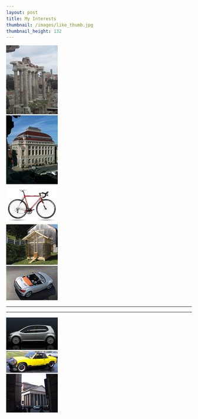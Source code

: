 ```yaml
---
layout: post
title: My Interests
thumbnail: /images/like_thumb.jpg
thumbnail_height: 132
---
```


<div class="span-4 append-1"><a class="fancybox" data-fancybox-group="group" href="/images/portfolio/like/1.jpg"><img height="187" alt="Like" width="140" class="top left item" src="/images/portfolio/like/1t.jpg"></a></div>
<div class="span-4 append-1"><a class="fancybox" data-fancybox-group="group" href="/images/portfolio/like/2.jpg"><img height="187" alt="Like" width="140" class="top left item" src="/images/portfolio/like/2t.jpg"></a></div>
<div class="span-4 append-1"><a class="fancybox" data-fancybox-group="group" href="/images/portfolio/like/3.jpg"><img height="103" alt="Like" width="140" class="top left item" src="/images/portfolio/like/3t.jpg"></a></div>
<div class="span-4 append-1"><a class="fancybox" data-fancybox-group="group" href="/images/portfolio/like/4.jpg"><img height="110" alt="Like" width="140" class="top left item" src="/images/portfolio/like/4t.jpg"></a></div>
<div class="span-4 last"><a class="fancybox" data-fancybox-group="group" href="/images/portfolio/like/5.png"><img alt="Like" height="93" width="140" class="top left item" src="/images/portfolio/like/5t.png"></a></div>

<hr class="space" />
<hr class="space" />

<div class="span-4 append-1"><a class="fancybox" data-fancybox-group="group" href="/images/portfolio/like/6.png"><img alt="Like" height="88" width="140" class="top left item" src="/images/portfolio/like/6t.png"></a></div>
<div class="span-4 append-1"><a class="fancybox" data-fancybox-group="group" href="/images/portfolio/like/7.jpg"><img alt="Like" height="59" width="140" class="top left item" src="/images/portfolio/like/7t.jpg"></a></div>
<div class="span-4 append-1"><a class="fancybox" data-fancybox-group="group" href="/images/portfolio/like/8.jpg"><img alt="Like" height="105" width="140" class="top left item" src="/images/portfolio/like/8t.jpg"></a></div>
